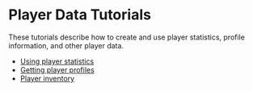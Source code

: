 # Player Data Tutorials

These tutorials describe how to create and use player statistics, profile information, and other player data.

- [Using player statistics](using-player-statistics.md)
- [Getting player profiles](getting-player-profiles.md)
- [Player inventory](player-inventory.md)
